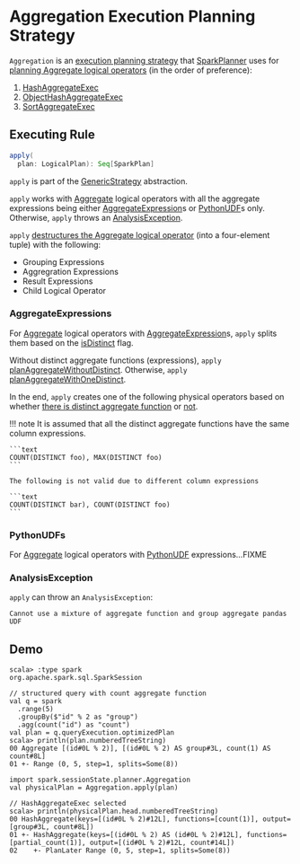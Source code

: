 # Aggregation Execution Planning Strategy

`Aggregation` is an [execution planning strategy](SparkStrategy.md) that [SparkPlanner](../SparkPlanner.md) uses for [planning Aggregate logical operators](#apply) (in the order of preference):

1. [HashAggregateExec](../physical-operators/HashAggregateExec.md)
1. [ObjectHashAggregateExec](../physical-operators/ObjectHashAggregateExec.md)
1. [SortAggregateExec](../physical-operators/SortAggregateExec.md)

## <span id="apply"> Executing Rule

```scala
apply(
  plan: LogicalPlan): Seq[SparkPlan]
```

`apply` is part of the [GenericStrategy](../catalyst/GenericStrategy.md#apply) abstraction.

`apply` works with [Aggregate](../logical-operators/Aggregate.md) logical operators with all the aggregate expressions being either [AggregateExpression](#apply-AggregateExpressions)s or [PythonUDF](#apply-PythonUDFs)s only. Otherwise, `apply` throws an [AnalysisException](#apply-AnalysisException).

`apply` [destructures the Aggregate logical operator](../PhysicalAggregation.md#unapply) (into a four-element tuple) with the following:

* Grouping Expressions
* Aggregration Expressions
* Result Expressions
* Child Logical Operator

### <span id="apply-AggregateExpressions"> AggregateExpressions

For [Aggregate](../logical-operators/Aggregate.md) logical operators with [AggregateExpression](../expressions/AggregateExpression.md)s, `apply` splits them based on the [isDistinct](../expressions/AggregateExpression.md#isDistinct) flag.

Without distinct aggregate functions (expressions), `apply` [planAggregateWithoutDistinct](../AggUtils.md#planAggregateWithoutDistinct). Otherwise, `apply` [planAggregateWithOneDistinct](../AggUtils.md#planAggregateWithOneDistinct).

In the end, `apply` creates one of the following physical operators based on whether [there is distinct aggregate function](../AggUtils.md#planAggregateWithOneDistinct) or [not](../AggUtils.md#planAggregateWithoutDistinct).

!!! note
    It is assumed that all the distinct aggregate functions have the same column expressions.

    ```text
    COUNT(DISTINCT foo), MAX(DISTINCT foo)
    ```

    The following is not valid due to different column expressions

    ```text
    COUNT(DISTINCT bar), COUNT(DISTINCT foo)
    ```

### <span id="apply-PythonUDFs"> PythonUDFs

For [Aggregate](../logical-operators/Aggregate.md) logical operators with [PythonUDF](../expressions/PythonUDF.md) expressions...FIXME

### <span id="apply-AnalysisException"> AnalysisException

`apply` can throw an `AnalysisException`:

```text
Cannot use a mixture of aggregate function and group aggregate pandas UDF
```

## Demo

```text
scala> :type spark
org.apache.spark.sql.SparkSession

// structured query with count aggregate function
val q = spark
  .range(5)
  .groupBy($"id" % 2 as "group")
  .agg(count("id") as "count")
val plan = q.queryExecution.optimizedPlan
scala> println(plan.numberedTreeString)
00 Aggregate [(id#0L % 2)], [(id#0L % 2) AS group#3L, count(1) AS count#8L]
01 +- Range (0, 5, step=1, splits=Some(8))

import spark.sessionState.planner.Aggregation
val physicalPlan = Aggregation.apply(plan)

// HashAggregateExec selected
scala> println(physicalPlan.head.numberedTreeString)
00 HashAggregate(keys=[(id#0L % 2)#12L], functions=[count(1)], output=[group#3L, count#8L])
01 +- HashAggregate(keys=[(id#0L % 2) AS (id#0L % 2)#12L], functions=[partial_count(1)], output=[(id#0L % 2)#12L, count#14L])
02    +- PlanLater Range (0, 5, step=1, splits=Some(8))
```

